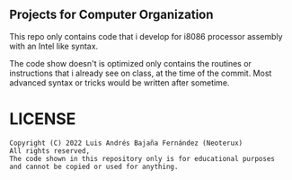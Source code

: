 Projects for Computer Organization
----------------------------------

This repo only contains code that i develop for i8086 processor assembly
with an Intel like syntax.

The code show doesn't is optimized only contains the routines or instructions
that i already see on class, at the time of the commit. Most advanced syntax
or tricks would be written after sometime.

# LICENSE

```
Copyright (C) 2022 Luis Andrés Bajaña Fernández (Neoterux)
All rights reserved, 
The code shown in this repository only is for educational purposes
and cannot be copied or used for anything.
```